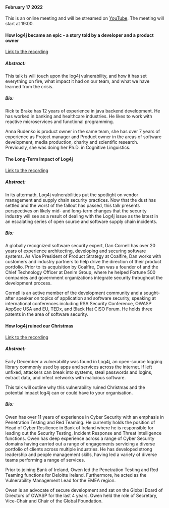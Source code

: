 #### February 17 2022
This is an online meeting and will be streamed on [YouTube](https://youtu.be/-XWrsG2rNQc).
The meeting will start at 19:00.
#### How log4j became an epic - a story told by a developer and a product owner
[Link to the recording](https://youtu.be/vtiuzuEgKbk)  
##### Abstract:
This talk is will touch upon the log4j vulnerability, and how it has set everything on fire, what impact it had on our team, and what we have learned from the crisis.
##### Bio:
Rick te Brake has 12 years of experience in java backend development. He has worked in banking and healthcare industries.
He likes to work with reactive microservices and functional programming. 

Anna Rudenko is product owner in the same team, she has over 7 years of experience as Project manager and Product owner
in the areas of software development, media production, charity and scientific research.  
Previously, she was doing her Ph.D. in Cognitive Linguistics.

#### The Long-Term Impact of Log4j
[Link to the recording](https://youtu.be/6f1yjL_yRdA)  
##### Abstract:
In its aftermath, Log4j vulnerabilities put the spotlight on vendor management and supply chain security practices. Now that the dust has settled and the worst of the fallout has passed, this talk presents perspectives on likely mid- and long-term changes that the security industry will see as a result of dealing with the Log4j issue as the latest in an escalating series of open source and software supply chain incidents.
##### Bio:
A globally recognized software security expert, Dan Cornell has over 20 years of experience architecting, developing and securing software systems. As Vice President of Product Strategy at Coalfire, Dan works with customers and industry partners to help drive the direction of their product portfolio. Prior to its acquisition by Coalfire, Dan was a founder of and the Chief Technology Officer at Denim Group, where he helped Fortune 500 companies and government organizations integrate security throughout the development process.

Cornell is an active member of the development community and a sought-after speaker on topics of application and software security, speaking at international conferences including RSA Security Conference, OWASP AppSec USA and EU, TEDx, and Black Hat CISO Forum. He holds three patents in the area of software security.

#### How log4j ruined our Christmas
[Link to the recording](https://youtu.be/us9ufAeWCGI)
##### Abstract:
Early December a vulnerability was found in Log4j, an open-source logging library commonly used by apps and services across the internet. If left unfixed, attackers can break into systems, steal passwords and logins, extract data, and infect networks with malicious software.

This talk will outline why this vulnerability ruined Christmas and the potential impact log4j can or could have to your organisation.
##### Bio:
Owen has over 11 years of experience in Cyber Security with an emphasis in Penetration Testing and Red Teaming. He currently holds the position of Head of Cyber Resilience in Bank of Ireland where he is responsible for leading out the Security Testing, Incident Response and Threat Intelligence functions. Owen has deep experience across a range of Cyber Security domains having carried out a range of engagements servicing a diverse portfolio of clients across multiple industries. He has developed strong leadership and people management skills, having led a variety of diverse teams performing a range of services.

Prior to joining Bank of Ireland, Owen led the Penetration Testing and Red Teaming functions for Deloitte Ireland. Furthermore, he acted as the Vulnerability Management Lead for the EMEA region.

Owen is an advocate of secure development and sat on the Global Board of Directors of OWASP for the last 4 years. Owen held the role of Secretary, Vice-Chair and Chair of the Global Foundation.
